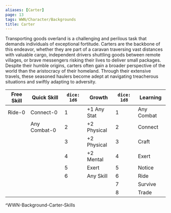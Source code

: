 ```yaml
---
aliases: [Carter]
page: 13
tags: WWN/Character/Backgrounds
title: Carter
---
```


Transporting goods overland is a challenging and perilous task that demands individuals of exceptional fortitude. Carters are the backbone of this endeavor, whether they are part of a caravan traversing vast distances with valuable cargo, independent drivers shuttling goods between remote villages, or brave messengers risking their lives to deliver small packages. Despite their humble origins, carters often gain a broader perspective of the world than the aristocracy of their homeland. Through their extensive travels, these seasoned haulers become adept at navigating treacherous situations and swiftly adapting to adversity.

| Free Skill | Quick Skill  | `dice: 1d6` | Growth      | `dice: 1d8` | Learning   |
|------------|--------------|-------------|-------------|-------------|------------|
| Ride-0     | Connect-0    | 1           | +1 Any Stat | 1           | Any Combat |
|            | Any Combat-0 | 2           | +2 Physical | 2           | Connect    |
|            |              | 3           | +2 Physical | 3           | Craft      |
|            |              | 4           | +2 Mental   | 4           | Exert      |
|            |              | 5           | Exert       | 5           | Notice     |
|            |              | 6           | Any Skill   | 6           | Ride       |
|            |              |             |             | 7           | Survive    |
|            |              |             |             | 8           | Trade      |
^WWN-Background-Carter-Skills
